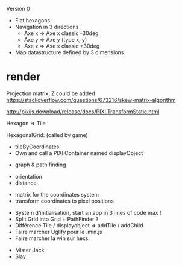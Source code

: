 Version 0

- Flat hexagons
- Navigation in 3 directions
    - Axe x => Axe x classic -30deg
    - Axe y => Axe y (type x, y)
    - Axe z => Axe x classic +30deg
- Map datastructure defined by 3 dimensions

# render

Projection matrix, Z could be added
https://stackoverflow.com/questions/673216/skew-matrix-algorithm

http://pixijs.download/release/docs/PIXI.TransformStatic.html

Hexagon => Tile

HexagonalGrid: (called by game)
- tileByCoordinates
- Own and call a PIXI.Container named displayObject
+ graph & path finding
- orientation
- distance
+ matrix for the coordinates system
+ transform coordinates to pixel positions

* System d'initialisation, start an app in 3 lines of code max !
* Split Grid into Grid + PathFinder ?
* Différence Tile / displayobject => addTile / addChild
* Faire marcher Uglify pour le .min.js
* Faire marcher la win sur hexs.

+ Mister Jack
+ Slay
